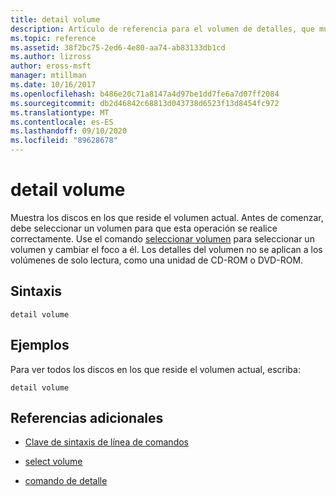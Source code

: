 ```yaml
---
title: detail volume
description: Artículo de referencia para el volumen de detalles, que muestra los discos en los que reside el volumen actual.
ms.topic: reference
ms.assetid: 38f2bc75-2ed6-4e80-aa74-ab83133db1cd
ms.author: lizross
author: eross-msft
manager: mtillman
ms.date: 10/16/2017
ms.openlocfilehash: b486e20c71a8147a4d97be1dd7fe6a7d07ff2084
ms.sourcegitcommit: db2d46842c68813d043738d6523f13d8454fc972
ms.translationtype: MT
ms.contentlocale: es-ES
ms.lasthandoff: 09/10/2020
ms.locfileid: "89628678"
---
```

# <a name="detail-volume"></a>detail volume

Muestra los discos en los que reside el volumen actual. Antes de comenzar, debe seleccionar un volumen para que esta operación se realice correctamente. Use el comando [seleccionar volumen](select-volume.md) para seleccionar un volumen y cambiar el foco a él. Los detalles del volumen no se aplican a los volúmenes de solo lectura, como una unidad de CD-ROM o DVD-ROM.

## <a name="syntax"></a>Sintaxis

```
detail volume
```

## <a name="examples"></a>Ejemplos

Para ver todos los discos en los que reside el volumen actual, escriba:

```
detail volume
```

## <a name="additional-references"></a>Referencias adicionales

- [Clave de sintaxis de línea de comandos](command-line-syntax-key.md)

- [select volume](select-volume.md)

- [comando de detalle](detail.md)